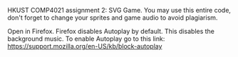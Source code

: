 HKUST COMP4021 assignment 2: SVG Game. You may use this entire code, don't forget to change your sprites and game audio to avoid plagiarism.

Open in Firefox.
Firefox disables Autoplay by default. This disables the background music. To enable Autoplay go to this link: https://support.mozilla.org/en-US/kb/block-autoplay
